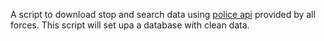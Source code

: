 A script to download stop and search data using [police api](https://data.police.uk/docs/) 
provided by all forces. This script will set upa a database with clean data.